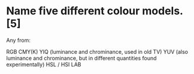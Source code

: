 # Name five different colour models. [5]

Any from:

RGB
CMY(K)
YIQ (luminance and chrominance, used in old TV)
YUV (also luminance and chrominance, but in different quantities found experimentally)
HSL / HSI
LAB